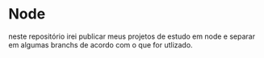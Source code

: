 # Node

neste repositório irei publicar meus projetos de estudo em node e separar em algumas branchs de acordo com o que for utlizado.
